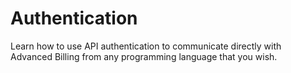 # Authentication

Learn how to use API authentication to communicate directly with Advanced Billing from any programming language that you wish.
